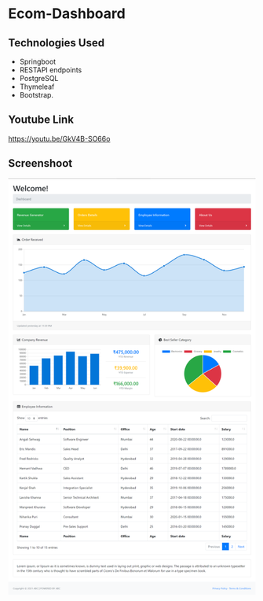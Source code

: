 # Ecom-Dashboard

## Technologies Used
- Springboot 
- RESTAPI endpoints 
- PostgreSQL
- Thymeleaf 
- Bootstrap.


## Youtube Link
https://youtu.be/GkV4B-SO66o

## Screenshoot
![](images/app%20img.png)



